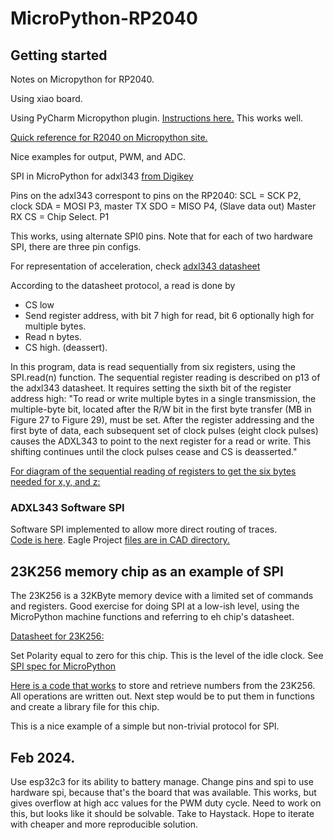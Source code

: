 # MicroPython-RP2040



## Getting started

Notes on Micropython for RP2040.

Using xiao board.

Using PyCharm Micropython plugin. [Instructions here.](https://themachineshop.uk/getting-started-with-the-pi-pico-and-pycharm/) This works well.

[Quick reference for R2040 on Micropython site.](https://docs.micropython.org/en/latest/rp2/quickref.html#:~:text=RP2040%20has%20five%20ADC%20channels,range%20is%200%2D3.3V.)

Nice examples for output, PWM, and ADC.

SPI in MicroPython for adxl343 [from Digikey](https://www.digikey.be/en/maker/projects/raspberry-pi-pico-rp2040-spi-example-with-micropython-and-cc/9706ea0cf3784ee98e35ff49188ee045)

Pins on the adxl343 correspont to pins on the RP2040:
SCL = SCK P2, clock
SDA = MOSI P3, master TX
SDO = MISO P4, (Slave data out) Master RX
CS = Chip Select.  P1

This works, using alternate SPI0 pins.  Note that for each of two hardware SPI, there are three pin configs.

For representation of acceleration, check [adxl343 datasheet](https://www.analog.com/media/en/technical-documentation/data-sheets/adxl343.pdf)

According to the datasheet protocol, a read is done by 
 - CS low
 - Send register address, with bit 7 high for read, bit 6 optionally high for multiple bytes.
 - Read n bytes.
 - CS high.  (deassert).

In this program, data is read sequentially from six registers, using the SPI.read(n) function.  The sequential register reading is described on p13 of the adxl343 datasheet.  It requires setting the sixth bit of the register address high:  "To read or write multiple bytes in a single transmission, the multiple-byte bit, located after the R/W bit in the first byte transfer
(MB in Figure 27 to Figure 29), must be set. After the register
addressing and the first byte of data, each subsequent set of clock
pulses (eight clock pulses) causes the ADXL343 to point to the next
register for a read or write. This shifting continues until the clock
pulses cease and CS is deasserted."

[For diagram of the sequential reading of registers to get the six bytes needed for x,y, and z:](https://www.analog.com/media/en/technical-documentation/application-notes/AN-1077.pdf)

### ADXL343 Software SPI

Software SPI implemented to allow more direct routing of traces.  
[Code is here](./code/Soft_SPI_axdl343_RGB.Jan25.py).  Eagle Project [files are in CAD directory.](./cad)


## 23K256 memory chip as an example of SPI

The 23K256 is a 32KByte memory device with a limited set of commands and registers.  Good exercise for doing SPI at a low-ish level, using the MicroPython machine functions and referring to eh chip's datasheet.

[Datasheet for 23K256:](https://ww1.microchip.com/downloads/en/DeviceDoc/22100F.pdf)

Set Polarity equal to zero for this chip.  This is the level of the idle clock.  See [SPI spec for MicroPython](https://docs.micropython.org/en/latest/library/machine.SPI.html)

[Here is a code that works](./code/SPI_23K256/SPI_23K256.py) to store and retrieve numbers from the 23K256.  All operations are written out.  Next step would be to put them in functions and create a library file for this chip. 

This is a nice example of a simple but non-trivial protocol for SPI. 



## Feb 2024.

Use esp32c3 for its ability to battery manage.  Change pins and spi to use hardware spi, because that's the board that was available. This works, but gives overflow at high acc values for the PWM duty cycle.  Need to work on this, but looks like it should be solvable.  Take to Haystack.  Hope to iterate with cheaper and more reproducible solution.

